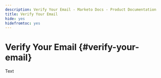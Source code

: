 ```yaml
---
description: Verify Your Email - Marketo Docs - Product Documentation
title: Verify Your Email
hide: yes
hidefromtoc: yes
---
```

# Verify Your Email {#verify-your-email}

Text
